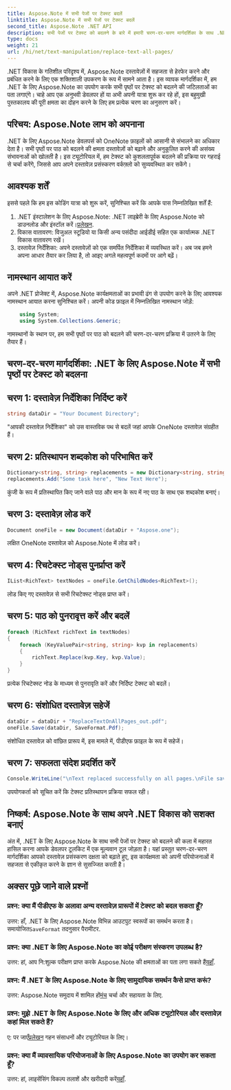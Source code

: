 ```yaml
---
title: Aspose.Note में सभी पेजों पर टेक्स्ट बदलें
linktitle: Aspose.Note में सभी पेजों पर टेक्स्ट बदलें
second_title: Aspose.Note .NET API
description: सभी पेजों पर टेक्स्ट को बदलने के बारे में हमारी चरण-दर-चरण मार्गदर्शिका के साथ .NET के लिए Aspose.Note की क्षमता को अनलॉक करें। दस्तावेज़ प्रसंस्करण को सहजता से सुव्यवस्थित करें।
type: docs
weight: 21
url: /hi/net/text-manipulation/replace-text-all-pages/
---
```

.NET विकास के गतिशील परिदृश्य में, Aspose.Note दस्तावेज़ों में सहजता से हेरफेर करने और प्रबंधित करने के लिए एक शक्तिशाली उपकरण के रूप में सामने आता है। इस व्यापक मार्गदर्शिका में, हम .NET के लिए Aspose.Note का उपयोग करके सभी पृष्ठों पर टेक्स्ट को बदलने की जटिलताओं का पता लगाएंगे। चाहे आप एक अनुभवी डेवलपर हों या अभी अपनी यात्रा शुरू कर रहे हों, इस बहुमुखी पुस्तकालय की पूरी क्षमता का दोहन करने के लिए हम प्रत्येक चरण का अनुसरण करें।
## परिचय: Aspose.Note लाभ को अपनाना
.NET के लिए Aspose.Note डेवलपर्स को OneNote फ़ाइलों को आसानी से संभालने का अधिकार देता है। सभी पृष्ठों पर पाठ को बदलने की क्षमता दस्तावेज़ों को बढ़ाने और अनुकूलित करने की असंख्य संभावनाओं को खोलती है। इस ट्यूटोरियल में, हम टेक्स्ट को कुशलतापूर्वक बदलने की प्रक्रिया पर गहराई से चर्चा करेंगे, जिससे आप अपने दस्तावेज़ प्रसंस्करण वर्कफ़्लो को सुव्यवस्थित कर सकेंगे।
## आवश्यक शर्तें
इससे पहले कि हम इस कोडिंग यात्रा को शुरू करें, सुनिश्चित करें कि आपके पास निम्नलिखित शर्तें हैं:
1.  .NET इंस्टालेशन के लिए Aspose.Note: .NET लाइब्रेरी के लिए Aspose.Note को डाउनलोड और इंस्टॉल करें।[प्रलेखन](https://reference.aspose.com/note/net/).
2. विकास वातावरण: विजुअल स्टूडियो या किसी अन्य पसंदीदा आईडीई सहित एक कार्यात्मक .NET विकास वातावरण रखें।
3. दस्तावेज़ निर्देशिका: अपने दस्तावेज़ों को एक समर्पित निर्देशिका में व्यवस्थित करें।
अब जब हमने अपना आधार तैयार कर लिया है, तो आइए अगले महत्वपूर्ण कदमों पर आगे बढ़ें।
## नामस्थान आयात करें
अपने .NET प्रोजेक्ट में, Aspose.Note कार्यक्षमताओं का प्रभावी ढंग से उपयोग करने के लिए आवश्यक नामस्थान आयात करना सुनिश्चित करें। अपनी कोड फ़ाइल में निम्नलिखित नामस्थान जोड़ें:
```csharp
    using System;
    using System.Collections.Generic;
```
नामस्थानों के स्थान पर, हम सभी पृष्ठों पर पाठ को बदलने की चरण-दर-चरण प्रक्रिया में उतरने के लिए तैयार हैं।
## चरण-दर-चरण मार्गदर्शिका: .NET के लिए Aspose.Note में सभी पृष्ठों पर टेक्स्ट को बदलना
## चरण 1: दस्तावेज़ निर्देशिका निर्दिष्ट करें
```csharp
string dataDir = "Your Document Directory";
```
"आपकी दस्तावेज़ निर्देशिका" को उस वास्तविक पथ से बदलें जहां आपके OneNote दस्तावेज़ संग्रहीत हैं।
## चरण 2: प्रतिस्थापन शब्दकोश को परिभाषित करें
```csharp
Dictionary<string, string> replacements = new Dictionary<string, string>();
replacements.Add("Some task here", "New Text Here");
```
कुंजी के रूप में प्रतिस्थापित किए जाने वाले पाठ और मान के रूप में नए पाठ के साथ एक शब्दकोश बनाएं।
## चरण 3: दस्तावेज़ लोड करें
```csharp
Document oneFile = new Document(dataDir + "Aspose.one");
```
लक्षित OneNote दस्तावेज़ को Aspose.Note में लोड करें।
## चरण 4: रिचटेक्स्ट नोड्स पुनर्प्राप्त करें
```csharp
IList<RichText> textNodes = oneFile.GetChildNodes<RichText>();
```
लोड किए गए दस्तावेज़ से सभी रिचटेक्स्ट नोड्स प्राप्त करें।
## चरण 5: पाठ को पुनरावृत्त करें और बदलें
```csharp
foreach (RichText richText in textNodes)
{
    foreach (KeyValuePair<string, string> kvp in replacements)
    {
        richText.Replace(kvp.Key, kvp.Value);
    }
}
```
प्रत्येक रिचटेक्स्ट नोड के माध्यम से पुनरावृति करें और निर्दिष्ट टेक्स्ट को बदलें।
## चरण 6: संशोधित दस्तावेज़ सहेजें
```csharp
dataDir = dataDir + "ReplaceTextOnAllPages_out.pdf";
oneFile.Save(dataDir, SaveFormat.Pdf);
```
संशोधित दस्तावेज़ को वांछित प्रारूप में, इस मामले में, पीडीएफ फ़ाइल के रूप में सहेजें।
## चरण 7: सफलता संदेश प्रदर्शित करें
```csharp
Console.WriteLine("\nText replaced successfully on all pages.\nFile saved at " + dataDir);
```
उपयोगकर्ता को सूचित करें कि टेक्स्ट प्रतिस्थापन प्रक्रिया सफल रही।
## निष्कर्ष: Aspose.Note के साथ अपने .NET विकास को सशक्त बनाएं
अंत में, .NET के लिए Aspose.Note के साथ सभी पेजों पर टेक्स्ट को बदलने की कला में महारत हासिल करना आपके डेवलपर टूलकिट में एक मूल्यवान टूल जोड़ता है। यहां प्रस्तुत चरण-दर-चरण मार्गदर्शिका आपको दस्तावेज़ प्रसंस्करण दक्षता को बढ़ाते हुए, इस कार्यक्षमता को अपनी परियोजनाओं में सहजता से एकीकृत करने के ज्ञान से सुसज्जित करती है।
## अक्सर पूछे जाने वाले प्रश्नों
### प्रश्न: क्या मैं पीडीएफ के अलावा अन्य दस्तावेज़ प्रारूपों में टेक्स्ट को बदल सकता हूँ?
 उत्तर: हाँ, .NET के लिए Aspose.Note विभिन्न आउटपुट स्वरूपों का समर्थन करता है। समायोजित`SaveFormat` तदनुसार पैरामीटर.
### प्रश्न: क्या .NET के लिए Aspose.Note का कोई परीक्षण संस्करण उपलब्ध है?
 उत्तर: हां, आप नि:शुल्क परीक्षण प्राप्त करके Aspose.Note की क्षमताओं का पता लगा सकते हैं[यहाँ](https://releases.aspose.com/).
### प्रश्न: मैं .NET के लिए Aspose.Note के लिए सामुदायिक समर्थन कैसे प्राप्त करूं?
 उत्तर: Aspose.Note समुदाय में शामिल हों[मंच](https://forum.aspose.com/c/note/28) चर्चा और सहायता के लिए.
### प्रश्न: मुझे .NET के लिए Aspose.Note के लिए और अधिक ट्यूटोरियल और दस्तावेज़ कहां मिल सकते हैं?
 ए: पर जाएँ[प्रलेखन](https://reference.aspose.com/note/net/) गहन संसाधनों और ट्यूटोरियल के लिए।
### प्रश्न: क्या मैं व्यावसायिक परियोजनाओं के लिए Aspose.Note का उपयोग कर सकता हूँ?
 उत्तर: हां, लाइसेंसिंग विकल्प तलाशें और खरीदारी करें[यहाँ](https://purchase.aspose.com/buy).